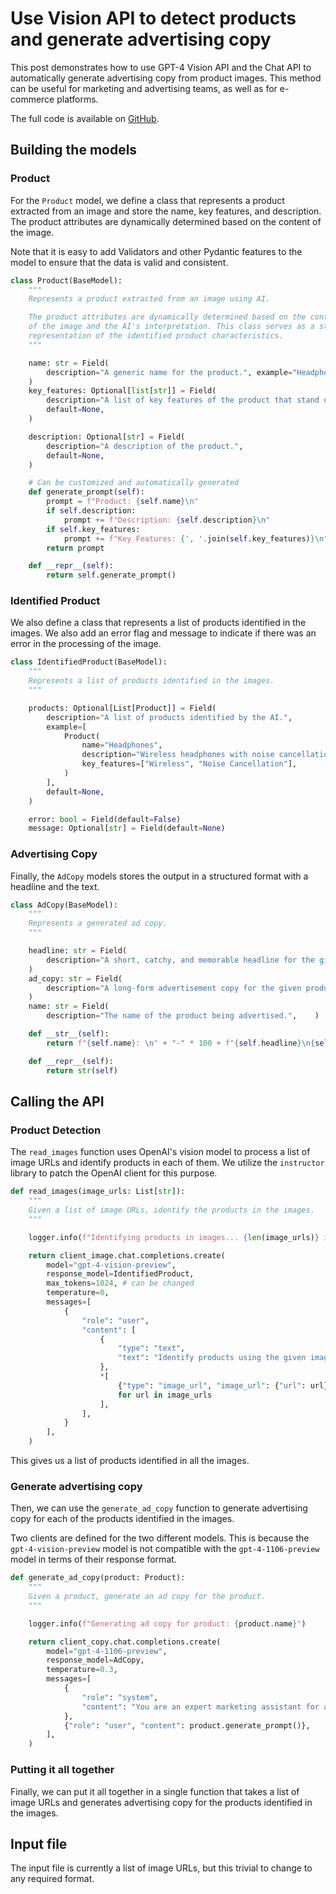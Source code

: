 # Use Vision API to detect products and generate advertising copy

This post demonstrates how to use GPT-4 Vision API and the Chat API to automatically generate advertising copy from product images. This method can be useful for marketing and advertising teams, as well as for e-commerce platforms.

The full code is available on [GitHub](https://www.github.com/openai/gpt-4).

## Building the models

### Product

For the `Product` model, we define a class that represents a product extracted from an image and store the name, key features, and description. The product attributes are dynamically determined based on the content of the image.

Note that it is easy to add Validators and other Pydantic features to the model to ensure that the data is valid and consistent.

```python
class Product(BaseModel):
    """
    Represents a product extracted from an image using AI.

    The product attributes are dynamically determined based on the content
    of the image and the AI's interpretation. This class serves as a structured
    representation of the identified product characteristics.
    """

    name: str = Field(
        description="A generic name for the product.", example="Headphones"
    )
    key_features: Optional[list[str]] = Field(
        description="A list of key features of the product that stand out.",
        default=None,
    )

    description: Optional[str] = Field(
        description="A description of the product.",
        default=None,
    )

    # Can be customized and automatically generated
    def generate_prompt(self):
        prompt = f"Product: {self.name}\n"
        if self.description:
            prompt += f"Description: {self.description}\n"
        if self.key_features:
            prompt += f"Key Features: {', '.join(self.key_features)}\n"
        return prompt

    def __repr__(self):
        return self.generate_prompt()
```

### Identified Product

We also define a class that represents a list of products identified in the images. We also add an error flag and message to indicate if there was an error in the processing of the image.

```python
class IdentifiedProduct(BaseModel):
    """
    Represents a list of products identified in the images.
    """

    products: Optional[List[Product]] = Field(
        description="A list of products identified by the AI.",
        example=[
            Product(
                name="Headphones",
                description="Wireless headphones with noise cancellation.",
                key_features=["Wireless", "Noise Cancellation"],
            )
        ],
        default=None,
    )

    error: bool = Field(default=False)
    message: Optional[str] = Field(default=None)
```

### Advertising Copy

Finally, the `AdCopy` models stores the output in a structured format with a headline and the text.

```python
class AdCopy(BaseModel):
    """
    Represents a generated ad copy.
    """

    headline: str = Field(
        description="A short, catchy, and memorable headline for the given product. The headline should invoke curiosity and interest in the product.",
    )
    ad_copy: str = Field(
        description="A long-form advertisement copy for the given product. This will be used in campaigns to promote the product with a persuasive message and a call-to-action with the objective of driving sales.",
    )
    name: str = Field(
        description="The name of the product being advertised.",    )

    def __str__(self):
        return f"{self.name}: \n" + "-" * 100 + f"{self.headline}\n{self.ad_copy}"

    def __repr__(self):
        return str(self)
```

## Calling the API

### Product Detection

The `read_images` function uses OpenAI's vision model to process a list of image URLs and identify products in each of them. We utilize the `instructor` library to patch the OpenAI client for this purpose.

```python
def read_images(image_urls: List[str]):
    """
    Given a list of image URLs, identify the products in the images.
    """

    logger.info(f"Identifying products in images... {len(image_urls)} images")

    return client_image.chat.completions.create(
        model="gpt-4-vision-preview",
        response_model=IdentifiedProduct,
        max_tokens=1024, # can be changed
        temperature=0,
        messages=[
            {
                "role": "user",
                "content": [
                    {
                        "type": "text",
                        "text": "Identify products using the given images and generate key features for each product.",
                    },
                    *[
                        {"type": "image_url", "image_url": {"url": url}}
                        for url in image_urls
                    ],
                ],
            }
        ],
    )
```

This gives us a list of products identified in all the images.

### Generate advertising copy

Then, we can use the `generate_ad_copy` function to generate advertising copy for each of the products identified in the images.

Two clients are defined for the two different models. This is because the `gpt-4-vision-preview` model is not compatible with the `gpt-4-1106-preview` model in terms of their response format.

```python
def generate_ad_copy(product: Product):
    """
    Given a product, generate an ad copy for the product.
    """

    logger.info(f"Generating ad copy for product: {product.name}")

    return client_copy.chat.completions.create(
        model="gpt-4-1106-preview",
        response_model=AdCopy,
        temperature=0.3,
        messages=[
            {
                "role": "system",
                "content": "You are an expert marketing assistant for all products. Your task is to generate an advertisement copy for a product using the name, description, and key features.",
            },
            {"role": "user", "content": product.generate_prompt()},
        ],
    )
```

### Putting it all together

Finally, we can put it all together in a single function that takes a list of image URLs and generates advertising copy for the products identified in the images.

## Input file

The input file is currently a list of image URLs, but this trivial to change to any required format.

